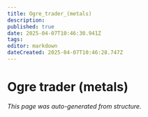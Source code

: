 ```yaml
---
title: Ogre_trader_(metals)
description: 
published: true
date: 2025-04-07T10:46:30.941Z
tags: 
editor: markdown
dateCreated: 2025-04-07T10:46:28.747Z
---
```


# Ogre trader (metals)

*This page was auto-generated from structure.*